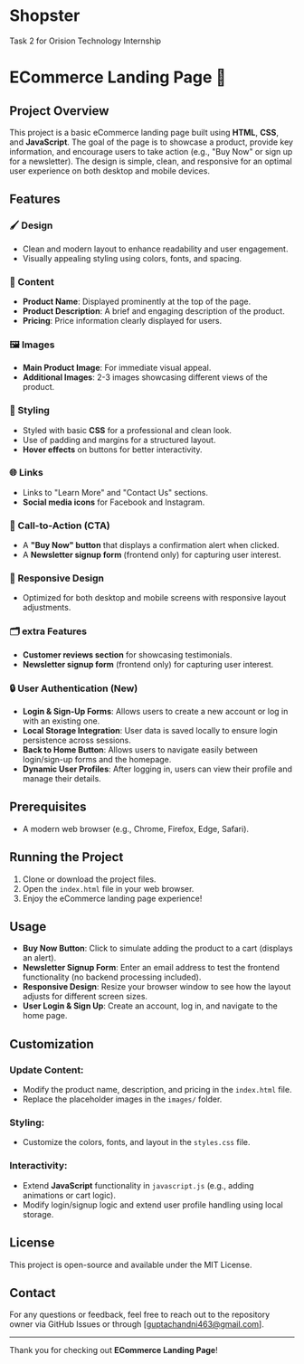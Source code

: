 # Shopster
Task 2 for Orision Technology Internship

# ECommerce Landing Page 🛒

## Project Overview
This project is a basic eCommerce landing page built using **HTML**, **CSS**, and **JavaScript**. The goal of the page is to showcase a product, provide key information, and encourage users to take action (e.g., "Buy Now" or sign up for a newsletter). The design is simple, clean, and responsive for an optimal user experience on both desktop and mobile devices.

## Features

### 🖌 Design
- Clean and modern layout to enhance readability and user engagement.
- Visually appealing styling using colors, fonts, and spacing.

### 📄 Content
- **Product Name**: Displayed prominently at the top of the page.
- **Product Description**: A brief and engaging description of the product.
- **Pricing**: Price information clearly displayed for users.

### 🖼 Images
- **Main Product Image**: For immediate visual appeal.
- **Additional Images**: 2-3 images showcasing different views of the product.

### 🎨 Styling
- Styled with basic **CSS** for a professional and clean look.
- Use of padding and margins for a structured layout.
- **Hover effects** on buttons for better interactivity.

### 🌐 Links
- Links to "Learn More" and "Contact Us" sections.
- **Social media icons** for Facebook and Instagram.

### 🛒 Call-to-Action (CTA)
- A **"Buy Now" button** that displays a confirmation alert when clicked.
- A **Newsletter signup form** (frontend only) for capturing user interest.

### 📱 Responsive Design
- Optimized for both desktop and mobile screens with responsive layout adjustments.

### 🗂 extra Features
- **Customer reviews section** for showcasing testimonials.
- **Newsletter signup form** (frontend only) for capturing user interest.

### 🔒 User Authentication (New)
- **Login & Sign-Up Forms**: Allows users to create a new account or log in with an existing one.
- **Local Storage Integration**: User data is saved locally to ensure login persistence across sessions.
- **Back to Home Button**: Allows users to navigate easily between login/sign-up forms and the homepage.
- **Dynamic User Profiles**: After logging in, users can view their profile and manage their details.

## Prerequisites
- A modern web browser (e.g., Chrome, Firefox, Edge, Safari).

## Running the Project
1. Clone or download the project files.
2. Open the `index.html` file in your web browser.
3. Enjoy the eCommerce landing page experience!

## Usage

- **Buy Now Button**: Click to simulate adding the product to a cart (displays an alert).
- **Newsletter Signup Form**: Enter an email address to test the frontend functionality (no backend processing included).
- **Responsive Design**: Resize your browser window to see how the layout adjusts for different screen sizes.
- **User Login & Sign Up**: Create an account, log in, and navigate to the home page.

## Customization

### Update Content:
- Modify the product name, description, and pricing in the `index.html` file.
- Replace the placeholder images in the `images/` folder.

### Styling:
- Customize the colors, fonts, and layout in the `styles.css` file.

### Interactivity:
- Extend **JavaScript** functionality in `javascript.js` (e.g., adding animations or cart logic).
- Modify login/signup logic and extend user profile handling using local storage.

## License
This project is open-source and available under the MIT License.

## Contact
For any questions or feedback, feel free to reach out to the repository owner via GitHub Issues or through [guptachandni463@gmail.com].

---

Thank you for checking out **ECommerce Landing Page**!
